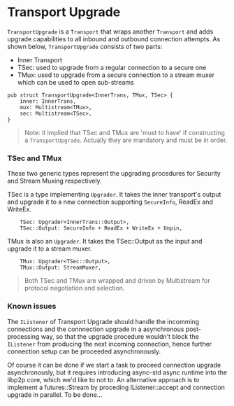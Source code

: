 
# Transport Upgrade

`TransportUpgrade` is a `Transport` that wraps another `Transport` and adds upgrade capabilities to all inbound and outbound connection attempts. As shown below, `TransportUpgrade` consists of two parts:

- Inner Transport
- TSec: used to upgrade from a regular connection to a secure one
- TMux: used to upgrade from a secure connection to a stream muxer which can be used to open sub-streams

```no_run
pub struct TransportUpgrade<InnerTrans, TMux, TSec> {
    inner: InnerTrans,
    mux: Multistream<TMux>,
    sec: Multistream<TSec>,
}
```

> Note: it implied that TSec and TMux are 'must to have' if constructing a `TransportUpgrade`. Actually they are mandatory and must be in order.

### TSec and TMux 

These two generic types represent the upgrading procedures for Security and Stream Muxing respectively.

TSec is a type implementing `Upgrader`. It takes the inner transport's output and upgrade it to a new connection supporting `SecureInfo`, ReadEx and WriteEx.

```no_run
    TSec: Upgrader<InnerTrans::Output>,
    TSec::Output: SecureInfo + ReadEx + WriteEx + Unpin,
```

TMux is also an `Upgrader`. It takes the TSec::Output as the input and upgrade it to a stream muxer.

```no_run	
    TMux: Upgrader<TSec::Output>,
    TMux::Output: StreamMuxer,
```

> Both TSec and TMux are wrapped and driven by Multistream for protocol negotiation and selection. 


### Known issues

The `IListener` of Transport Upgrade should handle the incomming connections and the connnection upgrade in a asynchronous post-processing way, so that the upgrade procedure wouldn't block the `IListener` from producing the next incoming connection, hence further connection setup can be proceeded asynchronously. 

Of course it can be done if we start a task to proceed connection upgrade asynchronously, but it requires introducing async-std async runtime into the libp2p core, which we'd like to not to. An alternative approach is to implement a futures::Stream by proceding IListener::accept and connection upgrade in parallel. To be done...